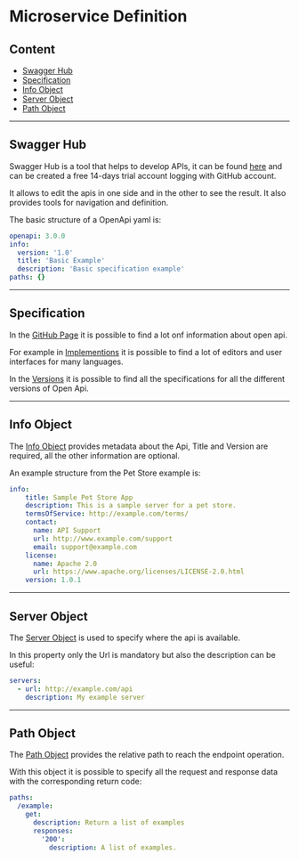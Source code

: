 # Microservice Definition

## Content

- [Swagger Hub](#swagger-hub)
- [Specification](#specification)
- [Info Object](#info-object)
- [Server Object](#server-object)
- [Path Object](#path-object)

---

## Swagger Hub

Swagger Hub is a tool that helps to develop APIs, it can be found [here](https://swagger.io/tools/swaggerhub/) and
can be created a free  14-days trial account logging with GitHub account.

It allows to edit the apis in one side and in the other to see the result. 
It also provides tools for navigation and definition.

The basic structure of a OpenApi yaml is:
```yaml
openapi: 3.0.0
info:
  version: '1.0'
  title: 'Basic Example'
  description: 'Basic specification example'
paths: {}
```

---

## Specification

In the [GitHub Page](https://github.com/OAI/OpenAPI-Specification) it is possible to find a lot onf information about open api.

For example in [Implementions](https://github.com/OAI/OpenAPI-Specification/blob/master/IMPLEMENTATIONS.md)
it is possible to find a lot of editors and user interfaces for many languages.

In the [Versions](https://github.com/OAI/OpenAPI-Specification/tree/master/versions) it is possible to find
all the specifications for all the different versions of Open Api.

---

## Info Object

The [Info Object](https://github.com/OAI/OpenAPI-Specification/blob/master/versions/3.0.3.md#infoObject) 
provides metadata about the Api, Title and Version are required, all the other information are optional.

An example structure from the Pet Store example is:
```yaml
info:
    title: Sample Pet Store App
    description: This is a sample server for a pet store.
    termsOfService: http://example.com/terms/
    contact:
      name: API Support
      url: http://www.example.com/support
      email: support@example.com
    license:
      name: Apache 2.0
      url: https://www.apache.org/licenses/LICENSE-2.0.html
    version: 1.0.1
```

---

## Server Object

The [Server Object](https://github.com/OAI/OpenAPI-Specification/blob/master/versions/3.0.3.md#serverObject) 
is used to specify where the api is available.

In this property only the Url is mandatory but also the description can be useful:
```yaml
servers: 
  - url: http://example.com/api
    description: My example server 
```

---

## Path Object

The [Path Object](https://github.com/OAI/OpenAPI-Specification/blob/master/versions/3.0.3.md#pathsObject)
provides the relative path to reach the endpoint operation.

With this object it is possible to specify all the request and response data with the corresponding return code:
```yaml
paths:
  /example:
    get:
      description: Return a list of examples
      responses:
        '200':
          description: A list of examples.
```
